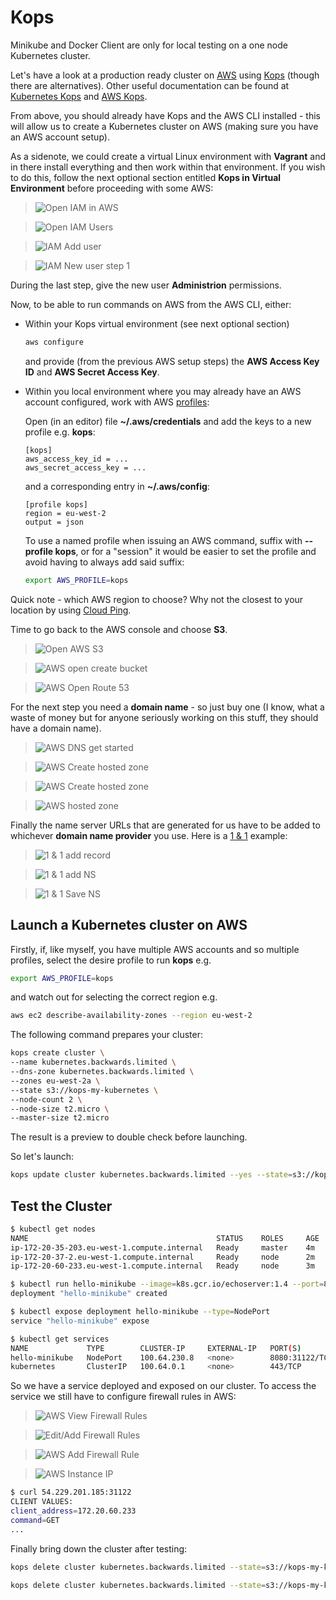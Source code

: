# Kops

Minikube and Docker Client are only for local testing on a one node Kubernetes cluster.

Let's have a look at a production ready cluster on [AWS](https://aws.amazon.com/) using [Kops](https://github.com/kubernetes/kops) (though there are alternatives).
Other useful documentation can be found at [Kubernetes Kops](https://kubernetes.io/docs/setup/custom-cloud/kops/) and [AWS Kops](https://aws.amazon.com/blogs/compute/kubernetes-clusters-aws-kops/).

From above, you should already have Kops and the AWS CLI installed - this will allow us to create a Kubernetes cluster on AWS (making sure you have an AWS account setup).

As a sidenote, we could create a virtual Linux environment with **Vagrant** and in there install everything and then work within that environment. If you wish to do this, follow the next optional section entitled **Kops in Virtual Environment** before proceeding with some AWS:

> ![Open IAM in AWS](images/aws-iam-open.png)


> ![Open IAM Users](images/aws-iam-users-open.png)


> ![IAM Add user](images/aws-iam-add-user.png)


> ![IAM New user step 1](images/aws-iam-new-user-1.png)


During the last step, give the new user **Administrion** permissions.

Now, to be able to run commands on AWS from the AWS CLI, either:

- Within your Kops virtual environment (see next optional section)

  ```bash
  aws configure
  ```

  and provide (from the previous AWS setup steps) the **AWS Access Key ID** and **AWS Secret Access Key**.

- Within you local environment where you may already have an AWS account configured, work with AWS [profiles](https://docs.aws.amazon.com/cli/latest/userguide/cli-multiple-profiles.html):

  Open (in an editor) file **~/.aws/credentials** and add the keys to a new profile e.g. **kops**:

  ```
  [kops]
  aws_access_key_id = ...
  aws_secret_access_key = ...
  ```

  and a corresponding entry in **~/.aws/config**:

  ```
  [profile kops]
  region = eu-west-2
  output = json
  ```

  To use a named profile when issuing an AWS command, suffix with **--profile kops**, or for a "session" it would be easier to set the profile and avoid having to always add said suffix:

  ```bash
  export AWS_PROFILE=kops
  ```

Quick note - which AWS region to choose? Why not the closest to your location by using [Cloud Ping](http://cloudping.info).

Time to go back to the AWS console and choose **S3**.

> ![Open AWS S3](images/aws-s3-open.png)



> ![AWS open create bucket](images/aws-create-bucket-open.png)



> ![AWS Open Route 53](images/aws-route53-open.png)



For the next step you need a **domain name** - so just buy one (I know, what a waste of money but for anyone seriously working on this stuff, they should have a domain name).

> ![AWS DNS get started](images/dns-get-started.png)


> ![AWS Create hosted zone](images/aws-dns-create.png)


> ![AWS Create hosted zone](images/aws-dns-create-hosted-zone.png)


> ![AWS hosted zone](images/aws-hosted-zone.png)



Finally the name server URLs that are generated for us have to be added to whichever **domain name provider** you use. Here is a [1 & 1](https://my.1and1.co.uk) example:

> ![1 & 1 add record](images/1&1-add-record.png)


> ![1 & 1 add NS](images/1&1-add-ns.png)


> ![1 & 1 Save NS](images/1&1-save-ns.png)

## Launch a Kubernetes cluster on AWS

Firstly, if, like myself, you have multiple AWS accounts and so multiple profiles, select the desire profile to run **kops** e.g.

```bash
export AWS_PROFILE=kops
```

and watch out for selecting the correct region e.g.

```bash
aws ec2 describe-availability-zones --region eu-west-2
```

The following command prepares your cluster:

```bash
kops create cluster \
--name kubernetes.backwards.limited \
--dns-zone kubernetes.backwards.limited \
--zones eu-west-2a \
--state s3://kops-my-kubernetes \
--node-count 2 \
--node-size t2.micro \
--master-size t2.micro
```

The result is a preview to double check before launching.

So let's launch:

```bash
kops update cluster kubernetes.backwards.limited --yes --state=s3://kops-my-kubernetes
```

## Test the Cluster

```bash
$ kubectl get nodes
NAME                                          STATUS    ROLES     AGE       VERSION
ip-172-20-35-203.eu-west-1.compute.internal   Ready     master    4m        v1.10.6
ip-172-20-37-2.eu-west-1.compute.internal     Ready     node      2m        v1.10.6
ip-172-20-60-233.eu-west-1.compute.internal   Ready     node      3m        v1.10.6

$ kubectl run hello-minikube --image=k8s.gcr.io/echoserver:1.4 --port=8080
deployment "hello-minikube" created

$ kubectl expose deployment hello-minikube --type=NodePort
service "hello-minikube" expose

$ kubectl get services
NAME             TYPE        CLUSTER-IP     EXTERNAL-IP   PORT(S)          AGE
hello-minikube   NodePort    100.64.230.8   <none>        8080:31122/TCP   3m
kubernetes       ClusterIP   100.64.0.1     <none>        443/TCP          23m
```

So we have a service deployed and exposed on our cluster.
To access the service we still have to configure firewall rules in AWS:



>![AWS View Firewall Rules](images/aws-view-firewall-ruled.png)



> ![Edit/Add Firewall Rules](images/aws-edit-firewall-rules.png)



> ![AWS Add Firewall Rule](images/aws-add-firewall-rule.png)



> ![AWS Instance IP](images/aws-ip.png)



```bash
$ curl 54.229.201.185:31122
CLIENT VALUES:
client_address=172.20.60.233
command=GET
...
```

Finally bring down the cluster after testing:

```bash
kops delete cluster kubernetes.backwards.limited --state=s3://kops-my-kubernetes

kops delete cluster kubernetes.backwards.limited --state=s3://kops-my-kubernetes --yes
```
